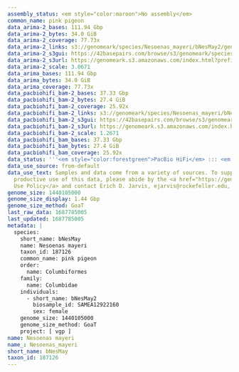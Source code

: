 ```yaml
---
assembly_status: <em style="color:maroon">No assembly</em>
common_name: pink pigeon
data_arima-2_bases: 111.94 Gbp
data_arima-2_bytes: 34.0 GiB
data_arima-2_coverage: 77.73x
data_arima-2_links: s3://genomeark/species/Nesoenas_mayeri/bNesMay2/genomic_data/arima/<br>
data_arima-2_s3gui: https://42basepairs.com/browse/s3/genomeark/species/Nesoenas_mayeri/bNesMay2/genomic_data/arima/
data_arima-2_s3url: https://genomeark.s3.amazonaws.com/index.html?prefix=species/Nesoenas_mayeri/bNesMay2/genomic_data/arima/
data_arima-2_scale: 3.0671
data_arima_bases: 111.94 Gbp
data_arima_bytes: 34.0 GiB
data_arima_coverage: 77.73x
data_pacbiohifi_bam-2_bases: 37.33 Gbp
data_pacbiohifi_bam-2_bytes: 27.4 GiB
data_pacbiohifi_bam-2_coverage: 25.92x
data_pacbiohifi_bam-2_links: s3://genomeark/species/Nesoenas_mayeri/bNesMay2/genomic_data/pacbio_hifi/<br>
data_pacbiohifi_bam-2_s3gui: https://42basepairs.com/browse/s3/genomeark/species/Nesoenas_mayeri/bNesMay2/genomic_data/pacbio_hifi/
data_pacbiohifi_bam-2_s3url: https://genomeark.s3.amazonaws.com/index.html?prefix=species/Nesoenas_mayeri/bNesMay2/genomic_data/pacbio_hifi/
data_pacbiohifi_bam-2_scale: 1.2671
data_pacbiohifi_bam_bases: 37.33 Gbp
data_pacbiohifi_bam_bytes: 27.4 GiB
data_pacbiohifi_bam_coverage: 25.92x
data_status: '''<em style="color:forestgreen">PacBio HiFi</em> ::: <em style="color:forestgreen">Arima</em>'''
data_use_source: from-default
data_use_text: Samples and data come from a variety of sources. To support fair and
  productive use of this data, please abide by the <a href="https://genome10k.soe.ucsc.edu/data-use-policies/">Data
  Use Policy</a> and contact Erich D. Jarvis, ejarvis@rockefeller.edu, with any questions.
genome_size: 1440105000
genome_size_display: 1.44 Gbp
genome_size_method: GoaT
last_raw_data: 1687785005
last_updated: 1687785005
metadata: |
  species:
    short_name: bNesMay
    name: Nesoenas mayeri
    taxon_id: 187126
    common_name: pink pigeon
    order:
      name: Columbiformes
    family:
      name: Columbidae
    individuals:
      - short_name: bNesMay2
        biosample_id: SAMEA12922160
        sex: female
    genome_size: 1440105000
    genome_size_method: GoaT
    project: [ vgp ]
name: Nesoenas mayeri
name_: Nesoenas_mayeri
short_name: bNesMay
taxon_id: 187126
---
```

